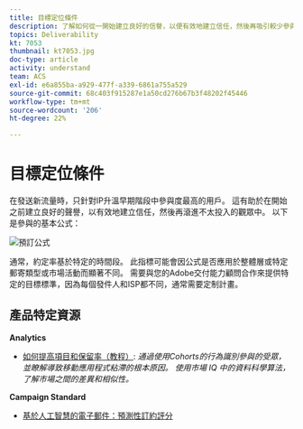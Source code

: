 ```yaml
---
title: 目標定位條件
description: 了解如何從一開始建立良好的信譽，以便有效地建立信任，然後再吸引較少參與的受眾。
topics: Deliverability
kt: 7053
thumbnail: kt7053.jpg
doc-type: article
activity: understand
team: ACS
exl-id: e6a855ba-a929-477f-a339-6861a755a529
source-git-commit: 68c403f915287e1a50cd276b67b3f48202f45446
workflow-type: tm+mt
source-wordcount: '206'
ht-degree: 22%

---
```


# 目標定位條件

在發送新流量時，只針對IP升溫早期階段中參與度最高的用戶。 這有助於在開始之前建立良好的聲譽，以有效地建立信任，然後再滾進不太投入的觀眾中。 以下是參與的基本公式：

![預訂公式](../assets/formula-for-enagement.png)

通常，約定率基於特定的時間段。 此指標可能會因公式是否應用於整體層或特定郵寄類型或市場活動而顯著不同。 需要與您的Adobe交付能力顧問合作來提供特定的目標標準，因為每個發件人和ISP都不同，通常需要定制計畫。

## 產品特定資源

**Analytics**

* [如何提高項目和保留率（教程）](https://experienceleague.adobe.com/docs/analytics-learn/tutorials/mobile-app-analytics/measuring-mobile-analytics/how-to-increase-engagement-and-retention-rates.html?lang=en#mobile-app-analytics): *通過使用Cohorts的行為識別參與的受眾，並瞭解導致移動應用程式粘滯的根本原因。 使用市場 IQ 中的資料科學算法，了解市場之間的差異和相似性。*

**Campaign Standard**

* [基於人工智慧的電子郵件：預測性訂約評分](https://experienceleague.adobe.com/docs/campaign-standard/using/testing-and-sending/preparing-and-testing-messages/predictive.html#predictive-scoring)
